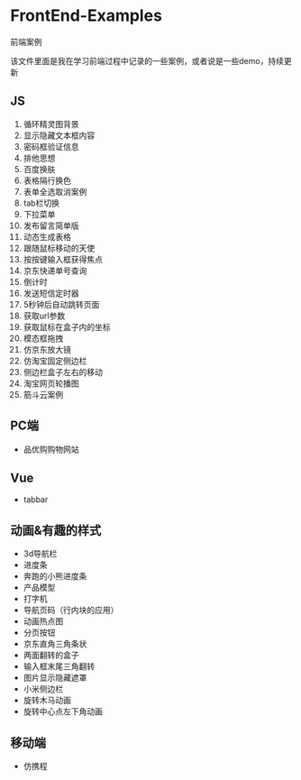 # FrontEnd-Examples
前端案例

该文件里面是我在学习前端过程中记录的一些案例，或者说是一些demo，持续更新

## JS
1. 循环精灵图背景
2. 显示隐藏文本框内容
3. 密码框验证信息
4. 排他思想
5. 百度换肤
6. 表格隔行换色
7. 表单全选取消案例
8. tab栏切换
9. 下拉菜单
10. 发布留言简单版
11. 动态生成表格
12. 跟随鼠标移动的天使
13. 按按键输入框获得焦点
14. 京东快递单号查询
15. 倒计时
16. 发送短信定时器
17. 5秒钟后自动跳转页面
18. 获取url参数
19. 获取鼠标在盒子内的坐标
20. 模态框拖拽
21. 仿京东放大镜
22. 仿淘宝固定侧边栏
23. 侧边栏盒子左右的移动
24. 淘宝网页轮播图
25. 筋斗云案例

## PC端
- 品优购购物网站

## Vue
- tabbar

## 动画&有趣的样式
- 3d导航栏
- 进度条
- 奔跑的小熊进度条
- 产品模型
- 打字机
- 导航页码（行内块的应用）
- 动画热点图
- 分页按钮
- 京东直角三角条状
- 两面翻转的盒子
- 输入框末尾三角翻转
- 图片显示隐藏遮罩
- 小米侧边栏
- 旋转木马动画
- 旋转中心点左下角动画

## 移动端
- 仿携程
